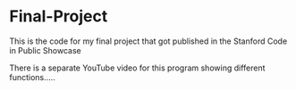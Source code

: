 # Final-Project

This is the code for my final project that got published in the Stanford Code in Public Showcase

There is a separate YouTube video for this program showing different functions.....
